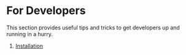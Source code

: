 # For Developers

This section provides useful tips and tricks to get developers up and running in a hurry.

1. [Installation](./installing-bhima.md)

